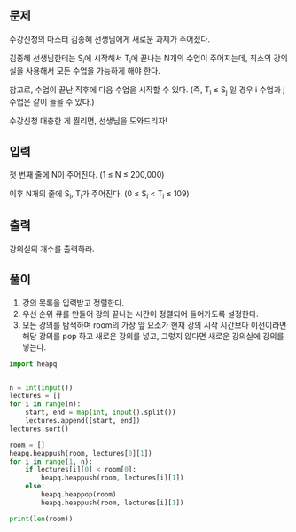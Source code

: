 ## 문제
수강신청의 마스터 김종혜 선생님에게 새로운 과제가 주어졌다. 

김종혜 선생님한테는 S<sub>i</sub>에 시작해서 T<sub>i</sub>에 끝나는 N개의 수업이 주어지는데, 최소의 강의실을 사용해서 모든 수업을 가능하게 해야 한다. 

참고로, 수업이 끝난 직후에 다음 수업을 시작할 수 있다. (즉, T<sub>i</sub> ≤ S<sub>j</sub> 일 경우 i 수업과 j 수업은 같이 들을 수 있다.)

수강신청 대충한 게 찔리면, 선생님을 도와드리자!

## 입력
첫 번째 줄에 N이 주어진다. (1 ≤ N ≤ 200,000)

이후 N개의 줄에 S<sub>i</sub>, T<sub>i</sub>가 주어진다. (0 ≤ S<sub>i</sub> < T<sub>i</sub> ≤ 109)

## 출력
강의실의 개수를 출력하라.

## 풀이
1. 강의 목록을 입력받고 정렬한다.
2. 우선 순위 큐를 만들어 강의 끝나는 시간이 정렬되어 들어가도록 설정한다.
3. 모든 강의를 탐색하며 room의 가장 앞 요소가 현재 강의 시작 시간보다 이전이라면 해당 강의를 pop 하고 새로운 강의를 넣고, 그렇지 않다면 새로운 강의실에 강의를 넣는다.

```python
import heapq


n = int(input())
lectures = []
for i in range(n):
    start, end = map(int, input().split())
    lectures.append([start, end])
lectures.sort()

room = []
heapq.heappush(room, lectures[0][1])
for i in range(1, n):
    if lectures[i][0] < room[0]:
        heapq.heappush(room, lectures[i][1])
    else:
        heapq.heappop(room)
        heapq.heappush(room, lectures[i][1])

print(len(room))
```

